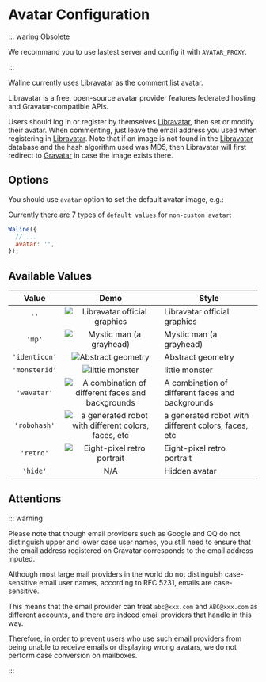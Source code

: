 # Avatar Configuration

::: waring Obsolete

We recommand you to use lastest server and config it with `AVATAR_PROXY`.

:::

Waline currently uses [Libravatar][1] as the comment list avatar.

Libravatar is a free, open-source avatar provider features federated hosting and Gravatar-compatible APIs.

Users should log in or register by themselves [Libravatar][1], then set or modify their avatar. When commenting, just leave the email address you used when registering in [Libravatar][1]. Note that if an image is not found in the [Libravatar][1] database and the hash algorithm used was MD5, then Libravatar will first redirect to [Gravatar][2] in case the image exists there.

<!-- more -->

## Options

You should use `avatar` option to set the default avatar image, e.g.:

Currently there are 7 types of `default values` for `non-custom avatar`:

```js
Waline({
  // ...
  avatar: '',
});
```

## Available Values

|     Value     |                                                                  Demo                                                                   | Style                                               |
| :-----------: | :-------------------------------------------------------------------------------------------------------------------------------------: | --------------------------------------------------- |
|     `''`      |                  ![Libravatar official graphics](//seccdn.libravatar.org/avatar/d41d8cd98f00b204e9800998ecf8427e?s=40)                  | Libravatar official graphics                        |
|    `'mp'`     |                  ![Mystic man (a grayhead)](//seccdn.libravatar.org/avatar/d41d8cd98f00b204e9800998ecf8427e?s=40&d=mp)                  | Mystic man (a grayhead)                             |
| `'identicon'` |                 ![Abstract geometry](//seccdn.libravatar.org/avatar/d41d8cd98f00b204e9800998ecf8427e?s=40&d=identicon)                  | Abstract geometry                                   |
| `'monsterid'` |                   ![little monster](//seccdn.libravatar.org/avatar/d41d8cd98f00b204e9800998ecf8427e?s=40&d=monsterid)                   | little monster                                      |
|  `'wavatar'`  |   ![A combination of different faces and backgrounds](//seccdn.libravatar.org/avatar/d41d8cd98f00b204e9800998ecf8427e?s=40&d=wavatar)   | A combination of different faces and backgrounds    |
| `'robohash'`  | ![a generated robot with different colors, faces, etc](//seccdn.libravatar.org/avatar/d41d8cd98f00b204e9800998ecf8427e?s=40&d=robohash) | a generated robot with different colors, faces, etc |
|   `'retro'`   |               ![Eight-pixel retro portrait](//seccdn.libravatar.org/avatar/d41d8cd98f00b204e9800998ecf8427e?s=40&d=retro)               | Eight-pixel retro portrait                          |
|   `'hide'`    |                                                                   N/A                                                                   | Hidden avatar                                       |

[1]: https://www.libravatar.org/
[2]: http://gravatar.com/

## Attentions

::: warning

Please note that though email providers such as Google and QQ do not distinguish upper and lower case user names, you still need to ensure that the email address registered on Gravatar corresponds to the email address inputed.

Although most large mail providers in the world do not distinguish case-sensitive email user names, according to RFC 5231, emails are case-sensitive.

This means that the email provider can treat `abc@xxx.com` and `ABC@xxx.com` as different accounts, and there are indeed email providers that handle in this way.

Therefore, in order to prevent users who use such email providers from being unable to receive emails or displaying wrong avatars, we do not perform case conversion on mailboxes.

:::
